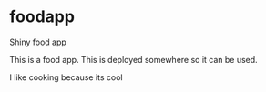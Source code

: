 # foodapp
Shiny food app

This is a food app. This is deployed somewhere so it can be used. 

I like cooking because its cool
